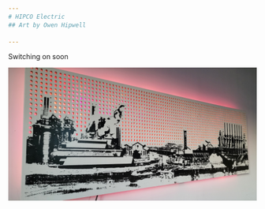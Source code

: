 ```yaml
---
# HIPCO Electric
## Art by Owen Hipwell

---
```



Switching on soon


<img src="assets/images/fwt-pink.jpg">
